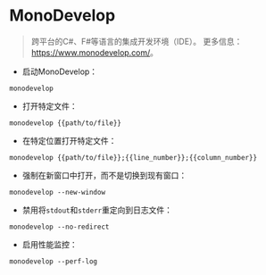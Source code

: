 # MonoDevelop

> 跨平台的C#、F#等语言的集成开发环境（IDE）。
> 更多信息：<https://www.monodevelop.com/>。

- 启动MonoDevelop：

`monodevelop`

- 打开特定文件：

`monodevelop {{path/to/file}}`

- 在特定位置打开特定文件：

`monodevelop {{path/to/file}};{{line_number}};{{column_number}}`

- 强制在新窗口中打开，而不是切换到现有窗口：

`monodevelop --new-window`

- 禁用将`stdout`和`stderr`重定向到日志文件：

`monodevelop --no-redirect`

- 启用性能监控：

`monodevelop --perf-log`